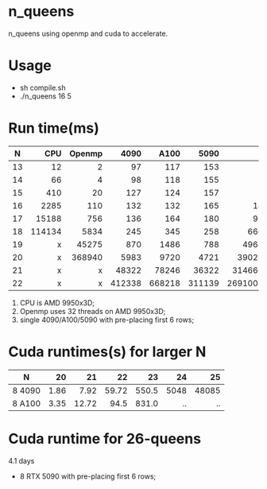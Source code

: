 # n_queens
n_queens using openmp and cuda to accelerate.
# Usage
* sh compile.sh
* ./n_queens 16 5
# Run time(ms)
| N  |  CPU |Openmp| 4090 | A100 |  5090|   Count     |
|:--:|-----:|-----:|-----:|-----:|-----:|------------:|
| 13 |    12|     2|    97|   117|   153|        73712|
| 14 |    66|     4|    98|   118|   155|       365596|
| 15 |   410|    20|   127|   124|   157|      2279184|
| 16 |  2285|   110|   132|   132|   165|     14772512|
| 17 | 15188|   756|   136|   164|   180|     95815104|
| 18 |114134|  5834|   245|   345|   258|    666090624|
| 19 |  x   | 45275|   870|  1486|   788|   4968057848|
| 20 |  x   |368940|  5983|  9720|  4721|  39029188884|
| 21 |  x   |  x   | 48322| 78246| 36322| 314666222712|
| 22 |  x   |  x   |412338|668218|311139|2691008701644|
1. CPU is AMD 9950x3D;
2. Openmp uses 32 threads on AMD 9950x3D; 
3. single 4090/A100/5090 with pre-placing first 6 rows;

# Cuda runtimes(s) for larger N
| N | 20 | 21 | 22 | 23 | 24 | 25 |
|:-:|---:|---:|---:|---:|---:|---:|
|8 4090|1.86|7.92|59.72|550.5|5048|48085|
|8 A100|3.35|12.72|94.5|831.0|..|..|

# Cuda runtime for 26-queens
4.1 days

* 8 RTX 5090 with pre-placing first 6 rows;
